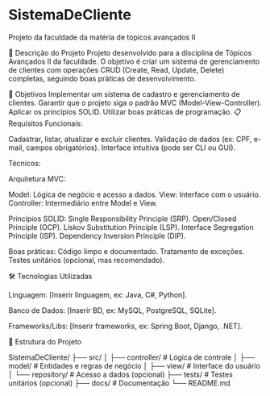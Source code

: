 # SistemaDeCliente
Projeto da faculdade da matéria de tópicos avançados II

📌 Descrição do Projeto
Projeto desenvolvido para a disciplina de Tópicos Avançados II da faculdade. O objetivo é criar um sistema de gerenciamento de clientes com operações CRUD (Create, Read, Update, Delete) completas, seguindo boas práticas de desenvolvimento.

🎯 Objetivos
Implementar um sistema de cadastro e gerenciamento de clientes.
Garantir que o projeto siga o padrão MVC (Model-View-Controller).
Aplicar os princípios SOLID.
Utilizar boas práticas de programação.
📋 Requisitos
Funcionais:

Cadastrar, listar, atualizar e excluir clientes.
Validação de dados (ex: CPF, e-mail, campos obrigatórios).
Interface intuitiva (pode ser CLI ou GUI).

Técnicos:

Arquitetura MVC:

Model: Lógica de negócio e acesso a dados.
View: Interface com o usuário.
Controller: Intermediário entre Model e View.

Princípios SOLID:
Single Responsibility Principle (SRP).
Open/Closed Principle (OCP).
Liskov Substitution Principle (LSP).
Interface Segregation Principle (ISP).
Dependency Inversion Principle (DIP).

Boas práticas:
Código limpo e documentado.
Tratamento de exceções.
Testes unitários (opcional, mas recomendado).


🛠 Tecnologias Utilizadas

Linguagem: [Inserir linguagem, ex: Java, C#, Python].

Banco de Dados: [Inserir BD, ex: MySQL, PostgreSQL, SQLite].

Frameworks/Libs: [Inserir frameworks, ex: Spring Boot, Django, .NET].

📂 Estrutura do Projeto

SistemaDeCliente/ ├── src/ │ ├── controller/ # Lógica de controle │ ├── model/ # Entidades e regras de negócio │ ├── view/ # Interface do usuário │ └── repository/ # Acesso a dados (opcional) ├── tests/ # Testes unitários (opcional) ├── docs/ # Documentação └── README.md
